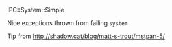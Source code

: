 
IPC::System::Simple 

Nice exceptions thrown from failing `system`

Tip from http://shadow.cat/blog/matt-s-trout/mstpan-5/

